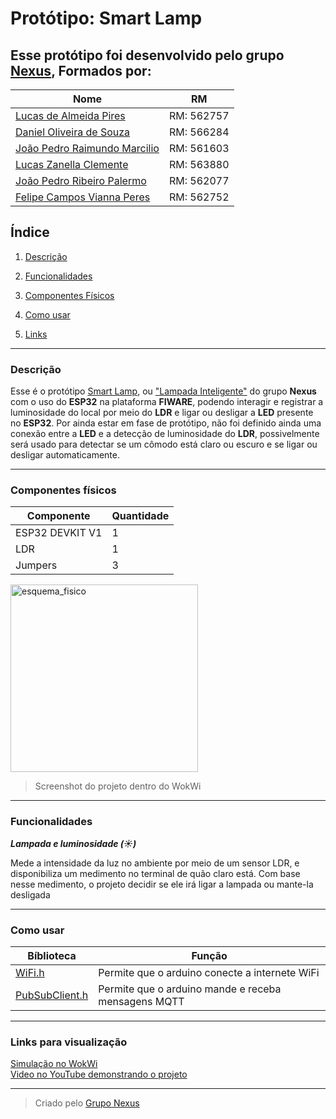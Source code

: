 # Protótipo: Smart Lamp	

## Esse protótipo foi desenvolvido pelo grupo <ins>Nexus</ins>, Formados por:

|Nome|RM|
|--|--|
|[Lucas de Almeida Pires](https://github.com/LucasAllPires) | RM: 562757 |
|[Daniel Oliveira de Souza](https://github.com/xdlimao) | RM: 566284 |
|[João Pedro Raimundo Marcilio](https://github.com/Jonausss) | RM: 561603 |
|[Lucas Zanella Clemente](https://github.com/LucasZanellaClemente) | RM: 563880 |
|[João Pedro Ribeiro Palermo](https://github.com/jpPalermo) | RM: 562077 |
|[Felipe Campos Vianna Peres](https://github.com/camp0s0s) | RM: 562752 |

## Índice

1. [Descrição](#descrição)
   
2. [Funcionalidades](#funcionalidades)
   
3. [Componentes Físicos](#componentes-físicos)
  
4. [Como usar](#como-usar)
   
5. [Links](#links-para-visualização)

---

### Descrição

Esse é o protótipo <ins>Smart Lamp</ins>, ou <ins>"Lampada Inteligente"</ins> do grupo **Nexus** com o uso do **ESP32** na plataforma **FIWARE**, podendo interagir e registrar a luminosidade do local por meio do **LDR** e ligar ou desligar a **LED** presente no **ESP32**.
Por ainda estar em fase de protótipo,  não foi definido ainda uma conexão entre a **LED** e a detecção de luminosidade do **LDR**, possivelmente será usado para detectar se um cômodo está claro ou escuro e se ligar ou desligar automaticamente.

---

### Componentes físicos

| Componente | Quantidade |
|--|--|
|ESP32 DEVKIT V1|1|
|LDR|1|
|Jumpers|3|

<img width="300" height=auto alt="esquema_fisico" src="https://github.com/user-attachments/assets/386b4d9d-56b5-4640-bd52-10864b7461e3" />  

> Screenshot do projeto dentro do WokWi

---

### Funcionalidades

***Lampada e luminosidade (☀️)***

Mede a intensidade da luz no ambiente por meio de um sensor LDR, e disponibiliza um medimento no terminal de quão claro está. Com base nesse medimento, o projeto decidir se ele irá ligar a lampada ou mante-la desligada

---
### Como usar

|Bíblioteca|Função|
|--|--|
|[WiFi.h](https://docs.arduino.cc/libraries/wifi)|Permite que o arduino conecte a internete WiFi|
|[PubSubClient.h](https://docs.arduino.cc/libraries/pubsubclient)|Permite que o arduino mande e receba mensagens MQTT|


---
### Links para visualização

[Simulação no WokWi](https://wokwi.com/projects/441460431040464897)  
[Video no YouTube demonstrando o projeto](https://youtu.be/L4Cd7HWDTmM)

---

> Criado pelo [Grupo Nexus](https://github.com/Nexus-Consulting-FIAP)

